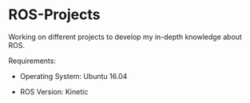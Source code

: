 # ROS-Projects

Working on different projects to develop my in-depth knowledge about ROS.

Requirements:

- Operating System: Ubuntu 16.04

- ROS Version: Kinetic
